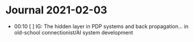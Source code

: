# Journal 2021-02-03

- 00:10 [ ] IG: The hidden layer in PDP systems and back propagation... in old-school connectionist/AI system development 
